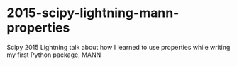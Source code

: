 # 2015-scipy-lightning-mann-properties
Scipy 2015 Lightning talk about how I learned to use properties while writing my first Python package, MANN
